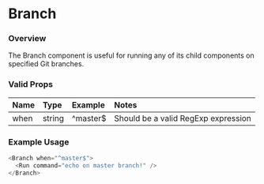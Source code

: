 # Branch

### Overview

The Branch component is useful for running any of its child components on specified Git branches.

### Valid Props

| Name | Type   | Example  | Notes                               |
| :--- | :----- | :------- | :---------------------------------- |
| when | string | ^master$ | Should be a valid RegExp expression |

### Example Usage

```js
<Branch when="^master$">
  <Run command="echo on master branch!" />
</Branch>
```
